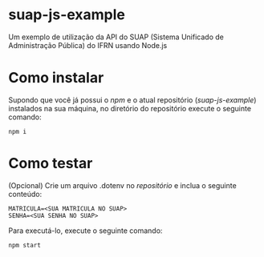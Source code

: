 # suap-js-example

Um exemplo de utilização da API do SUAP (Sistema Unificado de Administração Pública) do IFRN usando Node.js

# Como instalar

Supondo que você já possui o *npm*  e o atual repositório (*suap-js-example*) instalados na sua máquina, no diretório do repositório execute o seguinte comando:

```
npm i
```

# Como testar

(Opcional) Crie um arquivo .dotenv no *repositório* e inclua o seguinte conteúdo:

```
MATRICULA=<SUA MATRICULA NO SUAP>
SENHA=<SUA SENHA NO SUAP>
```

Para executá-lo, execute o seguinte comando:

```
npm start
```